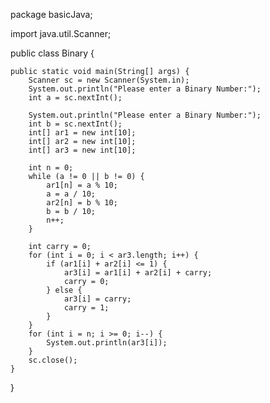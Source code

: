 package basicJava;

import java.util.Scanner;

public class Binary {

	public static void main(String[] args) {
		Scanner sc = new Scanner(System.in);
		System.out.println("Please enter a Binary Number:");
		int a = sc.nextInt();

		System.out.println("Please enter a Binary Number:");
		int b = sc.nextInt();
		int[] ar1 = new int[10];
		int[] ar2 = new int[10];
		int[] ar3 = new int[10];
		
		int n = 0;
		while (a != 0 || b != 0) {
			ar1[n] = a % 10;
			a = a / 10;
			ar2[n] = b % 10;
			b = b / 10;
			n++;
		}

		int carry = 0;
		for (int i = 0; i < ar3.length; i++) {
			if (ar1[i] + ar2[i] <= 1) {
				ar3[i] = ar1[i] + ar2[i] + carry;
				carry = 0;
			} else {
				ar3[i] = carry;
				carry = 1;
			}
		}
		for (int i = n; i >= 0; i--) {
			System.out.println(ar3[i]);
		}
		sc.close();
	}
}
